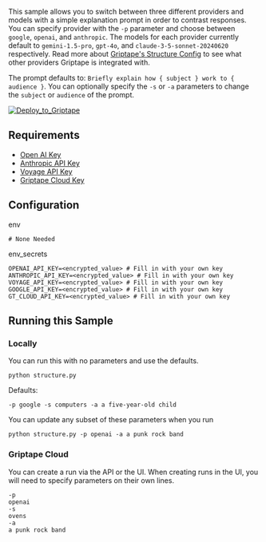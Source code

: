 This sample allows you to switch between three different providers and models with a simple explanation prompt in order to contrast responses. You can specify provider with the `-p` parameter and choose between `google`, `openai`, and `anthropic`. The models for each provider currently default to `gemini-1.5-pro`, `gpt-4o`, and `claude-3-5-sonnet-20240620` respectively. Read more about [Griptape's Structure Config](https://docs.griptape.ai/stable/griptape-framework/structures/config/) to see what other providers Griptape is integrated with.

The prompt defaults to: `Briefly explain how { subject } work to { audience }`. You can optionally specify the `-s` or `-a` parameters to change the `subject` or `audience` of the prompt.

[![Deploy_to_Griptape](https://github.com/griptape-ai/griptape-cloud/assets/2302515/4fd57873-5c93-44a8-8fa3-ac1bf7d73bcc)](https://cloud.griptape.ai/structures/create?sample-name=griptape-model-switcher&type=sample)

## Requirements

- [Open AI Key](https://platform.openai.com/api-keys)
- [Anthropic API Key](https://console.anthropic.com/settings/keys)
- [Voyage API Key](https://dash.voyageai.com/)
- [Griptape Cloud Key](https://cloud.griptape.ai/keys)

## Configuration

env
```
# None Needed
```

env_secrets
```
OPENAI_API_KEY=<encrypted_value> # Fill in with your own key
ANTHROPIC_API_KEY=<encrypted_value> # Fill in with your own key
VOYAGE_API_KEY=<encrypted_value> # Fill in with your own key
GOOGLE_API_KEY=<encrypted_value> # Fill in with your own key
GT_CLOUD_API_KEY=<encrypted_value> # Fill in with your own key
```

## Running this Sample

### Locally

You can run this with no parameters and use the defaults.

```
python structure.py
```

Defaults:
```
-p google -s computers -a a five-year-old child
```

You can update any subset of these parameters when you run
```
python structure.py -p openai -a a punk rock band
```

### Griptape Cloud

You can create a run via the API or the UI. When creating runs in the UI, you will need to specify parameters on their own lines.

```
-p
openai
-s
ovens
-a
a punk rock band
```
